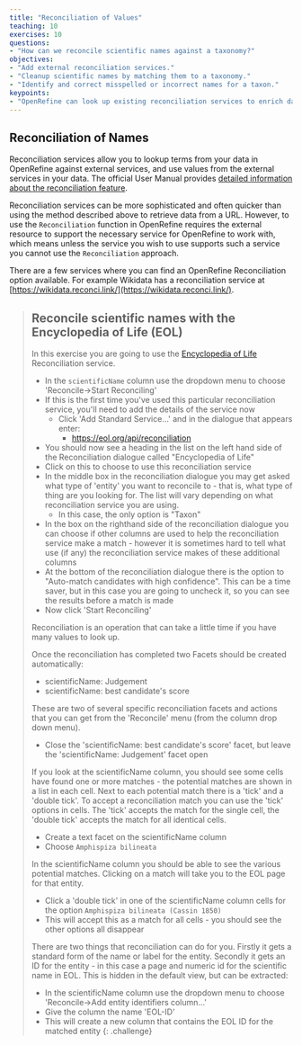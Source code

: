 ```yaml
---
title: "Reconciliation of Values"
teaching: 10
exercises: 10
questions:
- "How can we reconcile scientific names against a taxonomy?"
objectives:
- "Add external reconciliation services."
- "Cleanup scientific names by matching them to a taxonomy."
- "Identify and correct misspelled or incorrect names for a taxon."
keypoints:
- "OpenRefine can look up existing reconciliation services to enrich data"
---
```


## Reconciliation of Names

Reconciliation services allow you to lookup terms from your data in OpenRefine against external services, and use values from the external services in your data. The official User Manual provides [detailed information about the reconciliation feature](https://docs.openrefine.org/manual/reconciling).

Reconciliation services can be more sophisticated and often quicker than using the method described above to retrieve data from a URL. However, to use the `Reconciliation` function in OpenRefine requires the external resource to support the necessary service for OpenRefine to work with, which means unless the service you wish to use supports such a service you cannot use the `Reconciliation` approach.

There are a few services where you can find an OpenRefine Reconciliation option available. For example Wikidata has a reconciliation service at [https://wikidata.reconci.link/](https://wikidata.reconci.link/).

>## Reconcile scientific names with the Encyclopedia of Life (EOL)
>In this exercise you are going to use the [Encyclopedia of Life](https://eol.org/) Reconciliation service.
>
>* In the `scientificName` column use the dropdown menu to choose 'Reconcile->Start Reconciling'
>* If this is the first time you've used this particular reconciliation service, you'll need to add the details of the service now
>    * Click 'Add Standard Service...' and in the dialogue that appears enter:
>        * https://eol.org/api/reconciliation
>* You should now see a heading in the list on the left hand side of the Reconciliation dialogue called "Encyclopedia of Life"
>* Click on this to choose to use this reconciliation service
>* In the middle box in the reconciliation dialogue you may get asked what type of 'entity' you want to reconcile to - that is, what type of thing are you looking for. The list will vary depending on what reconciliation service you are using.
>    * In this case, the only option is "Taxon"
>* In the box on the righthand side of the reconciliation dialogue you can choose if other columns are used to help the reconciliation service make a match - however it is sometimes hard to tell what use (if any) the reconciliation service makes of these additional columns
>* At the bottom of the reconciliation dialogue there is the option to "Auto-match candidates with high confidence". This can be a time saver, but in this case you are going to uncheck it, so you can see the results before a match is made
>* Now click 'Start Reconciling'
>
>Reconciliation is an operation that can take a little time if you have many values to look up.
>
>Once the reconciliation has completed two Facets should be created automatically:
>* scientificName: Judgement
>* scientificName: best candidate's score
>
>These are two of several specific reconciliation facets and actions that you can get from the 'Reconcile' menu (from the column drop down menu).
>
>* Close the 'scientificName: best candidate's score' facet, but leave the 'scientificName: Judgement' facet open
>
>If you look at the scientificName column, you should see some cells have found one or more matches - the potential matches are shown in a list in each cell. Next to each potential match there is a 'tick' and a 'double tick'. To accept a reconciliation match you can use the 'tick' options in cells. The 'tick' accepts the match for the single cell, the 'double tick' accepts the match for all identical cells.
>
>* Create a text facet on the scientificName column
>* Choose `Amphispiza bilineata`
>
>In the scientificName column you should be able to see the various potential matches. Clicking on a match will take you to the EOL page for that entity.
>
>* Click a 'double tick' in one of the scientificName column cells for the option `Amphispiza bilineata (Cassin 1850)`
>* This will accept this as a match for all cells - you should see the other options all disappear
>
>There are two things that reconciliation can do for you. Firstly it gets a standard form of the name or label for the entity. Secondly it gets an ID for the entity - in this case a page and numeric id for the scientific name in EOL. This is hidden in the default view, but can be extracted:
>
>* In the scientificName column use the dropdown menu to choose 'Reconcile->Add entity identifiers column...'
>* Give the column the name 'EOL-ID'
>* This will create a new column that contains the EOL ID for the matched entity
{: .challenge}
